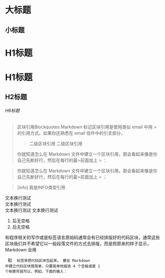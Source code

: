 大标题
====

小标题
--

# H1标题
# H1标题 #
## H2标题
###### H6标题

>区块引用Blockquotes
>Markdown 标记区块引用是使用类似 email 中用 > 的引用方式。如果你还熟悉在 email 信件中的引言部分，
>
>>二级区块引用
>>二级区块引用
>
>你就知道怎么在 Markdown 文件中建立一个区块引用，那会看起来像是你自己先断好行，然后在每行的最>前面加上 > ：

>你就知道怎么在 Markdown 文件中建立一个区块引用，那会看起来像是你自己先断好行，然后在每行的最>前面加上 > ：

>[info] 我是INFO类型引用

文本换行测试  
文本换行测试  
文本换行测试
文本换行测试

1. 后无空格
2. 后无空格


  和程序相关的写作或是标签语言原始码通常会有已经排版好的代码区块，通常这些区块我们并不希望它以一般段落文件的方式去排版，而是照原来的样子显示，Markdown 会用 <pre> 和 <code> 标签来把代码区块包起来。
  要在 Markdown 中建立代码区块很简单，只要简单地缩进 4 个空格或是 1 个制表符就可以，例如，下面的输入：
